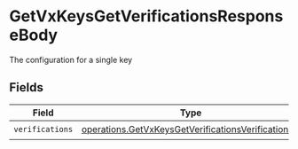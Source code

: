 # GetVxKeysGetVerificationsResponseBody

The configuration for a single key


## Fields

| Field                                                                                                                    | Type                                                                                                                     | Required                                                                                                                 | Description                                                                                                              |
| ------------------------------------------------------------------------------------------------------------------------ | ------------------------------------------------------------------------------------------------------------------------ | ------------------------------------------------------------------------------------------------------------------------ | ------------------------------------------------------------------------------------------------------------------------ |
| `verifications`                                                                                                          | [operations.GetVxKeysGetVerificationsVerifications](../../models/operations/getvxkeysgetverificationsverifications.md)[] | :heavy_check_mark:                                                                                                       | N/A                                                                                                                      |